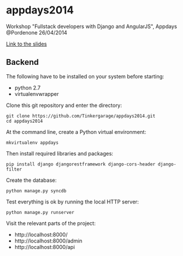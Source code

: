 appdays2014
===========

Workshop "Fullstack developers with Django and AngularJS", Appdays @Pordenone 26/04/2014

[Link to the slides](https://docs.google.com/presentation/d/1GZX2vFxMe_T-wYoztjKcTHr9trr8XedV4uDVZbVZHHA/edit?usp=sharing)

Backend
-------

The following have to be installed on your system before starting:

 * python 2.7
 * virtualenvwrapper

Clone this git repository and enter the directory:

    git clone https://github.com/Tinkergarage/appdays2014.git
    cd appdays2014

At the command line, create a Python virtual environment:

    mkvirtualenv appdays

Then install required libraries and packages:

    pip install django djangorestframework django-cors-header django-filter

Create the database:

    python manage.py syncdb

Test everything is ok by running the local HTTP server:

    python manage.py runserver

Visit the relevant parts of the project:

 * http://localhost:8000/
 * http://localhost:8000/admin
 * http://localhost:8000/api
